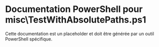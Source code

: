 # Documentation PowerShell pour misc\TestWithAbsolutePaths.ps1

Cette documentation est un placeholder et doit être générée par un outil PowerShell spécifique.
